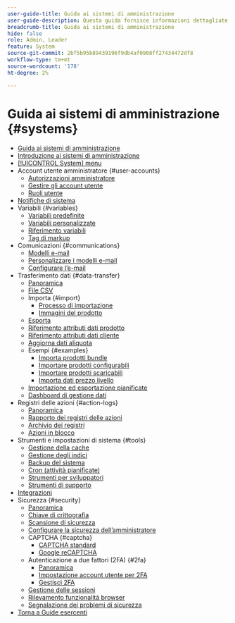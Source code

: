 ```yaml
---
user-guide-title: Guida ai sistemi di amministrazione
user-guide-description: Questa guida fornisce informazioni dettagliate sulla sicurezza dell’amministratore, sulle operazioni di manutenzione e sulle risorse a livello di sistema che supportano le funzioni organizzative all’interno dello store di Adobe Commerce.
breadcrumb-title: Guida ai sistemi di amministrazione
hide: false
role: Admin, Leader
feature: System
source-git-commit: 2bf5b95b89439196f9db4af0908ff27434472df8
workflow-type: tm+mt
source-wordcount: '178'
ht-degree: 2%

---
```



# Guida ai sistemi di amministrazione {#systems}

- [Guida ai sistemi di amministrazione](guide-overview.md)
- [Introduzione ai sistemi di amministrazione](introduction.md)
- [[!UICONTROL System] menu](system-menu.md)
- Account utente amministratore {#user-accounts}
   - [Autorizzazioni amministratore](permissions.md)
   - [Gestire gli account utente](permissions-users-all.md)
   - [Ruoli utente](permissions-user-roles.md)
- [Notifiche di sistema](notifications.md)
- Variabili {#variables}
   - [Variabili predefinite](variables-predefined.md)
   - [Variabili personalizzate](variables-custom.md)
   - [Riferimento variabili](variables-reference.md)
   - [Tag di markup](markup-tags.md)
- Comunicazioni {#communications}
   - [Modelli e-mail](email-templates.md)
   - [Personalizzare i modelli e-mail](email-template-custom.md)
   - [Configurare l’e-mail](email-communications.md)
- Trasferimento dati {#data-transfer}
   - [Panoramica](data-transfer.md)
   - [File CSV](data-csv.md)
   - Importa {#import}
      - [Processo di importazione](data-import.md)
      - [Immagini del prodotto](data-import-product-images.md)
   - [Esporta](data-export.md)
   - [Riferimento attributi dati prodotto](data-attributes-product.md)
   - [Riferimento attributi dati cliente](data-attributes-customer.md)
   - [Aggiorna dati aliquota](data-transfer-tax-rates.md)
   - Esempi {#examples}
      - [Importa prodotti bundle](data-transfer-bundle-products.md)
      - [Importare prodotti configurabili](data-transfer-configurable-products.md)
      - [Importare prodotti scaricabili](data-transfer-downloadable-products.md)
      - [Importa dati prezzo livello](data-import-price-tier.md)
   - [Importazione ed esportazione pianificate](data-scheduled-import-export.md)
   - [Dashboard di gestione dati](data-dashboard.md)
- Registri delle azioni {#action-logs}
   - [Panoramica](action-log.md)
   - [Rapporto dei registri delle azioni](action-log-report.md)
   - [Archivio dei registri](action-log-archive.md)
   - [Azioni in blocco](action-log-bulk-actions.md)
- Strumenti e impostazioni di sistema {#tools}
   - [Gestione della cache](cache-management.md)
   - [Gestione degli indici](index-management.md)
   - [Backup del sistema](backups.md)
   - [Cron (attività pianificate)](cron.md)
   - [Strumenti per sviluppatori](developer-tools.md)
   - [Strumenti di supporto](support.md)
- [Integrazioni](integrations.md)
- Sicurezza {#security}
   - [Panoramica](security.md)
   - [Chiave di crittografia](encryption-key.md)
   - [Scansione di sicurezza](security-scan.md)
   - [Configurare la sicurezza dell’amministratore](security-admin.md)
   - CAPTCHA {#captcha}
      - [CAPTCHA standard](security-captcha.md)
      - [Google reCAPTCHA](security-google-recaptcha.md)
   - Autenticazione a due fattori (2FA) {#2fa}
      - [Panoramica](security-two-factor-authentication.md)
      - [Impostazione account utente per 2FA](security-two-factor-authentication-use.md)
      - [Gestisci 2FA](security-two-factor-authentication-manage.md)
   - [Gestione delle sessioni](security-session-management.md)
   - [Rilevamento funzionalità browser](security-browser-capabilities-detection.md)
   - [Segnalazione dei problemi di sicurezza](security-issue-reporting.md)
- [Torna a Guide esercenti](https://experienceleague.adobe.com/en/docs/commerce-admin/user-guides/home)


